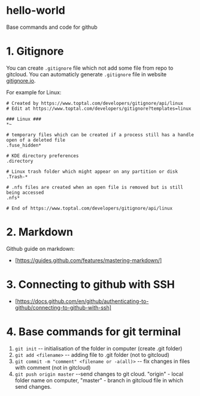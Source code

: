 # hello-world
Base commands and code for github

# 1. Gitignore
You can create `.gitignore` file which not add some file from repo to gitcloud.
You can automaticly generate `.gitignore` file in website [gitignore.io](https://www.toptal.com/developers/gitignore).

For example for Linux:
```
# Created by https://www.toptal.com/developers/gitignore/api/linux
# Edit at https://www.toptal.com/developers/gitignore?templates=linux

### Linux ###
*~

# temporary files which can be created if a process still has a handle open of a deleted file
.fuse_hidden*

# KDE directory preferences
.directory

# Linux trash folder which might appear on any partition or disk
.Trash-*

# .nfs files are created when an open file is removed but is still being accessed
.nfs*

# End of https://www.toptal.com/developers/gitignore/api/linux

```

# 2. Markdown
Github guide on markdown:
* [https://guides.github.com/features/mastering-markdown/]

# 3. Connecting to github with SSH
* [https://docs.github.com/en/github/authenticating-to-github/connecting-to-github-with-ssh]

# 4. Base commands for git terminal

1. `git init`  -- initialisation of the folder in computer (create .git folder)
2. `git add <filename>`  -- adding file to .git folder (not to gitcloud)
3. `git commit -m "comment" <filename or -a(all)>`  -- fix changes in files with comment (not in gitcloud)
4. `git push origin master`  --send changes to git cloud. "origin" - local folder name on computer, 
"master" - branch in gitcloud file in which send changes.
